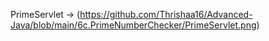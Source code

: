 PrimeServlet -> (https://github.com/Thrishaa16/Advanced-Java/blob/main/6c.PrimeNumberChecker/PrimeServlet.png)
